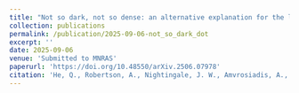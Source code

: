 ```yaml
---
title: "Not so dark, not so dense: an alternative explanation for the lensing subhalo in SDSSJ0946+1006"
collection: publications
permalink: /publication/2025-09-06-not_so_dark_dot
excerpt: ''
date: 2025-09-06
venue: 'Submitted to MNRAS'
paperurl: 'https://doi.org/10.48550/arXiv.2506.07978'
citation: 'He, Q., Robertson, A., Nightingale, J. W., Amvrosiadis, A., Cole, S., Frenk, C. S., ... & von Wietersheim-Kramsta, M. (2025). Not so dark, not so dense: an alternative explanation for the lensing subhalo in SDSSJ0946+ 1006. arXiv preprint arXiv:2506.07978.'
---
```

